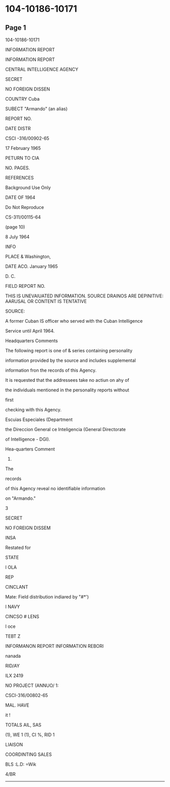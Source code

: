 # 104-10186-10171

## Page 1

104-10186-10171

INFORMATION REPORT

INFORMATION REPORT

CENTRAL INTELLIGENCE AGENCY

SECRET

NO FOREIGN DISSEN

COUNTRY Cuba

SUBECT "Armando" (an alias)

REPORT NO.

DATE DISTR

CSCI -316/00902-65

17 February 1965

PETURN TO CIA

NO. PAGES.

REFERENCES

Background Use Only

DATE OF 1964

Do Not Reproduce

CS-311/00115-64

(page 10)

8 July 1964

INFO

PLACE & Washington,

DATE ACO. January 1965

D. C.

FIELD REPORT NO.

THIS IS UNEVAIUATED INFORMATION. SOURCE DRAINOS ARE DEPINITIVE: AARUSAL OR CONTENT IS TENTATIVE

SOURCE:

A former Cuban IS officer who served with the Cuban Intelligence

Service until April 1964.

Headquarters Comments

The following report is one of & series containing personality

information provided by the source and includes supplemental

information fron the records of this Agency.

It is requested that the addressees take no actiun on ahy of

the individuals mentioned in the personality reports without

first

checking with this Agency.

Escuias Especiales (Department

the Direccion General ce Inteligencia (General Directorate

of Intelligence - DGI).

Hea-quarters Comment

1.

The

records

of this Agency reveal no identifiable information

on "Armando."

3

SECRET

NO FOREIGN DISSEM

INSA

Restated for

STATE

I OLA

REP

CINCLANT

Mate: Field distribution indiared by "#*')

I NAVY

CINCSO # LENS

I oce

TEBT Z

INFORMANON REPORT INFORMATION REBORI

nanada

RID/AY

ILX 2419

NO PROJECT (ANNUO/ 1:

CSCI-316/00802-65

MAL. HAVE

it !

TOTALS AlL, SAS

(1), WE 1 (1), CI %, RID 1

LIAISON

COORDINTING SALES

BLS :L.D: =Wik

4/BR

---

